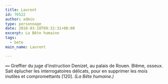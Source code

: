 ```yaml
---
title: Laurent
id: 76522
author: admin
type: personnage
date: 2010-03-10T09:32:31+00:00
excerpt: La Bête humaine
tags:
  - bete
main_name: Laurent

---
```

**—** Greffier du juge d&rsquo;instruction Denizet, au palais de Rouen. Blême, osseux. Sait éplucher les interrogatoires délicats, pour en supprimer les mois inutiles et compromettants [120]. _(La Bête humaine.)_